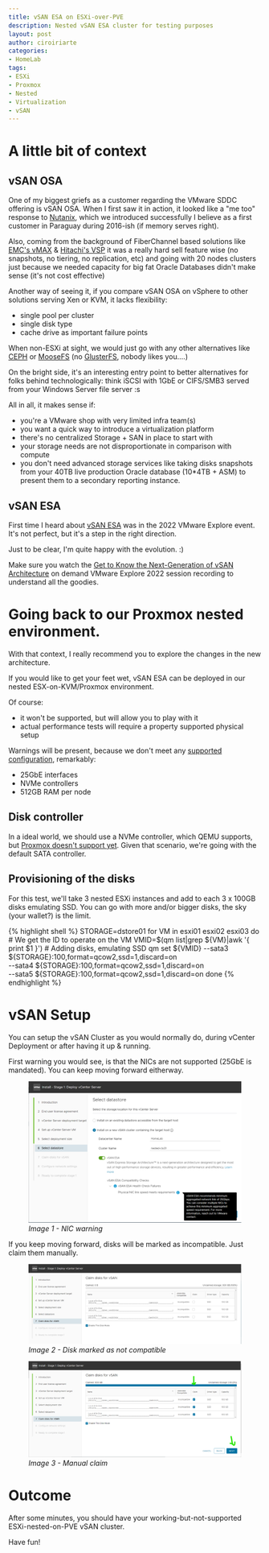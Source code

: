 ```yaml
---
title: vSAN ESA on ESXi-over-PVE
description: Nested vSAN ESA cluster for testing purposes
layout: post
author: ciroiriarte
categories:
- HomeLab
tags:
- ESXi
- Proxmox
- Nested
- Virtualization
- vSAN
---
```


# A little bit of context

## vSAN OSA
One of my biggest griefs as a customer regarding the VMware SDDC offering is vSAN OSA. When I first saw it in action, it looked like a "me too" response to [Nutanix](https://www.nutanix.com/mx/info/software-defined-storage), which we introduced successfully I believe as a first customer in Paraguay during 2016-ish (if memory serves right). 

Also, coming from the background of FiberChannel based solutions like [EMC's vMAX](https://www.youtube.com/watch?v=Zp3yMGlzZhM) & [Hitachi's VSP](https://knowledge.hitachivantara.com/Documents/Storage/VSP_G1X00_and_VSP_F1500/80-06-6x/Hardware_Guide/03_Hardware_architecture) it was a really hard sell feature wise (no snapshots, no tiering, no replication, etc) and going with 20 nodes clusters just because we needed capacity for big fat Oracle Databases didn't make sense (it's not cost effective)

Another way of seeing it, if you compare vSAN OSA on vSphere to other solutions serving Xen or KVM, it lacks flexibility:
- single pool per cluster
- single disk type
- cache drive as important failure points

When non-ESXi at sight, we would just go with any other alternatives like [CEPH](https://docs.ceph.com/en/latest/architecture/) or [MooseFS](https://moosefs.com/blog/architecture/) (no [GlusterFS](https://docs.gluster.org/en/main/Quick-Start-Guide/Architecture/), nobody likes you....)

On the bright side, it's an interesting entry point to better alternatives for folks behind technologically: think iSCSI with 1GbE or CIFS/SMB3 served from your Windows Server file server :s

All in all, it makes sense if:
- you're a VMware shop with very limited infra team(s)
- you want a quick way to introduce a virtualization platform
- there's no centralized Storage + SAN in place to start with
- your storage needs are not disproportionate in comparison with compute
- you don't need advanced storage services like taking disks snapshots from your 40TB live production Oracle database (10*4TB + ASM) to present them to a secondary reporting instance.

## vSAN ESA
First time I heard about [vSAN ESA](https://core.vmware.com/blog/introduction-vsan-express-storage-architecture) was in the 2022 VMware Explore event. It's not perfect, but it's a step in the right direction.

Just to be clear, I'm quite happy with the evolution. :)

Make sure you watch the [Get to Know the Next-Generation of vSAN Architecture](https://www.vmware.com/explore/video-library/video-landing.html?sessionid=1663909090011001QAvr&videoId=6315818080112) on demand VMware Explore 2022 session recording to understand all the goodies.

# Going back to our Proxmox nested environment.

With that context, I really recommend you to explore the changes in the new architecture.

If you would like to get your feet wet, vSAN ESA can be deployed in our nested ESX-on-KVM/Proxmox environment. 

Of course:
- it won't be supported, but will allow you to play with it
- actual performance tests will require a property supported physical setup

Warnings will be present, because we don't meet any [supported configuration](https://kb.vmware.com/s/article/90343), remarkably:
- 25GbE interfaces
- NVMe controllers
- 512GB RAM per node

## Disk controller

In a ideal world, we should use a NVMe controller, which QEMU supports, but [Proxmox doesn't support yet](https://bugzilla.proxmox.com/show_bug.cgi?id=2255). Given that scenario, we're going with the default SATA controller.

## Provisioning of the disks

For this test, we'll take 3 nested ESXi instances and add to each 3 x 100GB disks emulating SSD. You can go with more and/or bigger disks, the sky (your wallet?) is the limit.

{% highlight shell %}
STORAGE=dstore01
for VM in esxi01 esxi02 esxi03
do
    # We get the ID to operate on the VM
    VMID=$(qm list|grep ${VM}|awk '{ print $1 }')
    # Adding disks, emulating SSD
    qm set ${VMID} --sata3 ${STORAGE}:100,format=qcow2,ssd=1,discard=on \
        --sata4 ${STORAGE}:100,format=qcow2,ssd=1,discard=on \
        --sata5 ${STORAGE}:100,format=qcow2,ssd=1,discard=on
done
{% endhighlight %}

# vSAN Setup

You can setup the vSAN Cluster as you would normally do, during vCenter Deployment or after having it up & running.

First warning you would see, is that the NICs are not supported (25GbE is mandated). You can keep moving forward eitherway.

<figure>
  <a href="/assets/img/2023-09-07-nic-speed-warning.png">
  <img src="/assets/img/2023-09-07-nic-speed-warning.png" alt="NIC warning"/>
  </a>
  <figcaption><i>Image 1 - NIC warning</i></figcaption>
</figure>

If you keep moving forward, disks will be marked as incompatible. Just claim them manually.

<figure>
  <a href="/assets/img/2023-09-07-incompatible-disk-warning.png">
  <img src="/assets/img/2023-09-07-incompatible-disk-warning.png" alt="Disk marked as not compatible"/>
  </a>
  <figcaption><i>Image 2 - Disk marked as not compatible</i></figcaption>
</figure>

<figure>
  <a href="/assets/img/2023-09-07-disk-claiming.png">
  <img src="/assets/img/2023-09-07-disk-claiming.png" alt="Manual claim"/>
  </a>
  <figcaption><i>Image 3 - Manual claim</i></figcaption>
</figure>

# Outcome

After some minutes, you should have your working-but-not-supported ESXi-nested-on-PVE vSAN cluster.

Have fun!